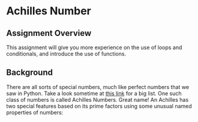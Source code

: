 # Achilles Number

## Assignment Overview

This assignment will give you more experience on the use of loops and conditionals, and introduce the use of functions.

## Background

There are all sorts of special numbers, much like perfect numbers that we saw in Python. Take a look sometime at [this link](http://mathworld.wolfram.com/topics/SpecialNumbers.html) for a big list. One such class of numbers is called Achilles Numbers. Great name! An Achilles has two special features based on its prime factors using some unusual named properties of numbers:
